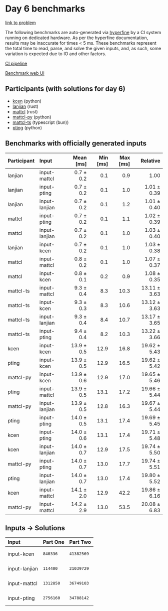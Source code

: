 # Day 6 benchmarks

[link to problem](https://adventofcode.com/2023/day/6)

The following benchmarks are auto-generated via
[hyperfine](https://github.com/sharkdp/hyperfine) by a CI system running on
dedicated hardware. As per the hyperfine documentation, results may be
inaccurate for times < 5 ms. These benchmarks represent the total time to read,
parse, and solve the given inputs, and, as such, some variation is expected due
to IO and other factors.

[CI pipeline](http://ci.papercode.net:8080/teams/main/pipelines/aoc2023)

[Benchmark web UI](https://aoc.ancalagon.black)


## Participants (with solutions for day 6)

- [kcen](https://github.com/kcen/aoc2023) (python)
- [lanjian](https://github.com/lanjian/aoc-2023) (rust)
- [mattcl](https://github.com/mattcl/aoc2023) (rust)
- [mattcl-py](https://github.com/mattcl/aoc2023-py) (python)
- [mattcl-ts](https://github.com/mattcl/aoc2023-js) (typescript (bun))
- [pting](https://github.com/pting/aoc2023) (python)


## Benchmarks with officially generated inputs

| Participant | Input | Mean [ms] | Min [ms] | Max [ms] | Relative |
|:---|:---|---:|---:|---:|---:|
| lanjian | input-mattcl | 0.7 ± 0.2 | 0.1 | 0.9 | 1.00 |
| lanjian | input-pting | 0.7 ± 0.2 | 0.1 | 1.0 | 1.01 ± 0.39 |
| lanjian | input-lanjian | 0.7 ± 0.2 | 0.1 | 1.2 | 1.01 ± 0.40 |
| mattcl | input-pting | 0.7 ± 0.2 | 0.1 | 1.1 | 1.02 ± 0.39 |
| mattcl | input-lanjian | 0.7 ± 0.2 | 0.1 | 1.0 | 1.03 ± 0.40 |
| lanjian | input-kcen | 0.7 ± 0.2 | 0.1 | 1.0 | 1.03 ± 0.38 |
| mattcl | input-mattcl | 0.8 ± 0.2 | 0.1 | 1.0 | 1.07 ± 0.37 |
| mattcl | input-kcen | 0.8 ± 0.1 | 0.2 | 0.9 | 1.08 ± 0.35 |
| mattcl-ts | input-mattcl | 9.3 ± 0.4 | 8.3 | 10.3 | 13.11 ± 3.63 |
| mattcl-ts | input-kcen | 9.3 ± 0.3 | 8.3 | 10.6 | 13.12 ± 3.63 |
| mattcl-ts | input-lanjian | 9.3 ± 0.4 | 8.4 | 10.7 | 13.17 ± 3.65 |
| mattcl-ts | input-pting | 9.4 ± 0.4 | 8.2 | 10.3 | 13.22 ± 3.66 |
| kcen | input-kcen | 13.9 ± 0.5 | 12.9 | 16.8 | 19.62 ± 5.43 |
| pting | input-kcen | 13.9 ± 0.5 | 12.9 | 16.5 | 19.62 ± 5.42 |
| mattcl-py | input-kcen | 13.9 ± 0.6 | 12.9 | 17.0 | 19.65 ± 5.46 |
| pting | input-mattcl | 13.9 ± 0.5 | 13.1 | 17.2 | 19.66 ± 5.44 |
| mattcl-py | input-lanjian | 13.9 ± 0.5 | 12.8 | 16.3 | 19.67 ± 5.44 |
| pting | input-pting | 14.0 ± 0.5 | 13.1 | 17.4 | 19.69 ± 5.45 |
| kcen | input-pting | 14.0 ± 0.6 | 13.1 | 17.4 | 19.71 ± 5.48 |
| kcen | input-lanjian | 14.0 ± 0.7 | 12.9 | 17.5 | 19.74 ± 5.50 |
| mattcl-py | input-pting | 14.0 ± 0.7 | 13.0 | 17.7 | 19.74 ± 5.51 |
| pting | input-lanjian | 14.0 ± 0.7 | 13.0 | 17.4 | 19.80 ± 5.52 |
| kcen | input-mattcl | 14.1 ± 2.0 | 12.9 | 42.2 | 19.86 ± 6.16 |
| mattcl-py | input-mattcl | 14.2 ± 2.9 | 13.0 | 53.5 | 20.08 ± 6.83 |


## Inputs -> Solutions

| Input | Part One | Part Two |
|:---|:---|:---|
|input-kcen|<pre>840336</pre>|<pre>41382569</pre>|
|input-lanjian|<pre>114400</pre>|<pre>21039729</pre>|
|input-mattcl|<pre>1312850</pre>|<pre>36749103</pre>|
|input-pting|<pre>2756160</pre>|<pre>34788142</pre>|